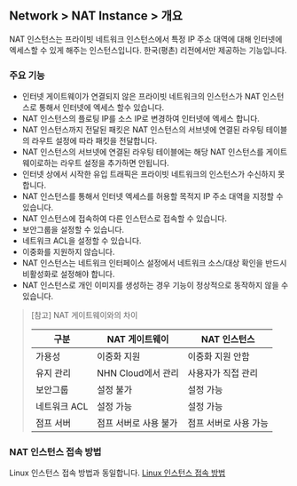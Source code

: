 ## Network > NAT Instance > 개요
NAT 인스턴스는 프라이빗 네트워크 인스턴스에서 특정 IP 주소 대역에 대해 인터넷에 엑세스할 수 있게 해주는 인스턴스입니다.
한국(평촌) 리전에서만 제공하는 기능입니다.

### 주요 기능
* 인터넷 게이트웨이가 연결되지 않은 프라이빗 네트워크의 인스턴스가 NAT 인스턴스로 통해서 인터넷에 엑세스 할수 있습니다.
* NAT 인스턴스의 플로팅 IP를 소스 IP로 변경하여 인터넷에 엑세스 합니다.
* NAT 인스턴스까지 전달된 패킷은 NAT 인스턴스의 서브넷에 연결된 라우팅 테이블의 라우트 설정에 따라 패킷을 전달합니다.
* NAT 인스턴스의 서브넷에 연결된 라우팅 테이블에는 해당 NAT 인스턴스를 게이트웨이로하는 라우트 설정을 추가하면 안됩니다.
* 인터넷 상에서 시작한 유입 트래픽은 프라이빗 네트워크의 인스턴스가 수신하지 못합니다.
* NAT 인스턴스를 통해서 인터넷 엑세스를 허용할 목적지 IP 주소 대역을 지정할 수 있습니다.
* NAT 인스턴스에 접속하여 다른 인스턴스로 접속할 수 있습니다.
* 보안그룹을 설정할 수 있습니다.
* 네트워크 ACL을 설정할 수 있습니다.
* 이중화를 지원하지 않습니다.
* NAT 인스턴스는 네트워크 인터페이스 설정에서 네트워크 소스/대상 확인을 반드시 비활성화로 설정해야 합니다.
* NAT 인스턴스로 개인 이미지를 생성하는 경우 기능이 정상적으로 동작하지 않을 수 있습니다.

> [참고] NAT 게이트웨이와의 차이
>
> | 구분 | NAT 게이트웨이 | NAT 인스턴스 |
> |--|--|--|
> |가용성| 이중화 지원 | 이중화 지원 안함 |
> |유지 관리|NHN Cloud에서 관리| 사용자가 직접 관리|
> |보안그룹|설정 불가| 설정 가능|
> |네트워크 ACL| 설정 가능 | 설정 가능|
> |점프 서버| 점프 서버로 사용 불가| 점프 서버로 사용 가능|


### NAT 인스턴스 접속 방법
Linux 인스턴스 접속 방법과 동일합니다. [Linux 인스턴스 접속 방법](https://alpha-docs.toast.com/ko/Compute/Instance/ko/overview/#linux)